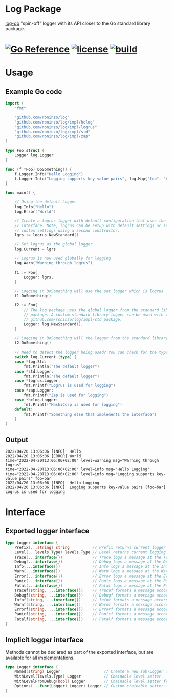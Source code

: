 # Log Package

[log-go](https://github.com/Masterminds/log-go/blob/main/README.md) "spin-off" logger with its API closer to the Go standard library package.

[![Go Reference](https://pkg.go.dev/badge/github.com/roninzo/log.svg)](https://pkg.go.dev/github.com/roninzo/log)
[![license](https://img.shields.io/badge/license-MIT-green "The MIT License (MIT)")](LICENSE)
[![build](https://img.shields.io/badge/build-passing-green "Go build status")](log.go)
=======
<!-- [![coverage](https://img.shields.io/badge/coverage-65%25-orange?logo=codecov "Unit tests coverage")](example_test.go)  -->

# Usage

## Example Go code
```go
import (
	"fmt"

	"github.com/roninzo/log"
	"github.com/roninzo/log/impl/hclog"
	"github.com/roninzo/log/impl/logrus"
	"github.com/roninzo/log/impl/std"
	"github.com/roninzo/log/impl/zap"
)

type Foo struct {
	Logger log.Logger
}

func (f *Foo) DoSomething() {
	f.Logger.Info("Hello Logging")
	f.Logger.Info("Logging supports key-value pairs", log.Map{"foo": "bar"})
}

func main() {

	// Using the default Logger
	log.Info("Hello")
	log.Error("World")

	// Create a logrus logger with default configuration that uses the log
	// interface. Note, logrus can be setup with default settings or setup with
	// custom settings using a second constructor.
	lgrs := logrus.NewStandard()

	// Set logrus as the global logger
	log.Current = lgrs

	// Logrus is now used globally for logging
	log.Warn("Warning through logrus")

	f1 := Foo{
		Logger: lgrs,
	}

	// Logging in DoSomething will use the set logger which is logrus
	f1.DoSomething()

	f2 := Foo{
		// The log package uses the global logger from the standard library log
		// package. A custom standard library logger can be used with the
		// github.com/roninzo/log/impl/std package.
		Logger: log.NewStandard(),
	}

	// Logging in DoSomething will the logger from the standard library
	f2.DoSomething()

	// Need to detect the logger being used? You can check for the type.
	switch log.Current.(type) {
	case *log.Std:
		fmt.Println("The default logger")
	case *std.Logger:
		fmt.Println("The default logger")
	case *logrus.Logger:
		fmt.Printf("Logrus is used for logging")
	case *zap.Logger:
		fmt.Printf("Zap is used for logging")
	case *hclog.Logger:
		fmt.Printf("HashiCorp is used for logging")
	default:
		fmt.Printf("Something else that implements the interface")
	}
}

```

## Output
```log
2022/04/20 13:06:06 [INFO]  Hello
2022/04/20 13:06:06 [ERROR] World
time="2022-04-20T13:06:06+02:00" level=warning msg="Warning through logrus"
time="2022-04-20T13:06:06+02:00" level=info msg="Hello Logging"
time="2022-04-20T13:06:06+02:00" level=info msg="Logging supports key-value pairs" foo=bar
2022/04/20 13:06:06 [INFO]  Hello Logging
2022/04/20 13:06:06 [INFO]  Logging supports key-value pairs [foo=bar]
Logrus is used for logging
```

# Interface

## Exported logger interface
```go
type Logger interface {
	Prefix(...string) string          // Prefix returns current logger name. With a prefix argument, the current logger's name is set to it.
	Level(...levels.Type) levels.Type // Level returns current logging level. With a level argument, the current logger's level is set to it.
	Trace(...interface{})             // Trace logs a message at the Trace level.
	Debug(...interface{})             // Debug logs a message at the Debug level.
	Info(...interface{})              // Info logs a message at the Info level.
	Warn(...interface{})              // Warn logs a message at the Warn level.
	Error(...interface{})             // Error logs a message at the Error level.
	Panic(...interface{})             // Panic logs a message at the Panic level and panics.
	Fatal(...interface{})             // Fatal logs a message at the Fatal level and exists the application.
	Tracef(string, ...interface{})    // Tracef formats a message according to a format specifier and logs the message at the Trace level.
	Debugf(string, ...interface{})    // Debugf formats a message according to a format specifier and logs the message at the Debug level.
	Infof(string, ...interface{})     // Infof formats a message according to a format specifier and logs the message at the Info level.
	Warnf(string, ...interface{})     // Warnf formats a message according to a format specifier and logs the message at the Warning level.
	Errorf(string, ...interface{})    // Errorf formats a message according to a format specifier and logs the message at the Error level.
	Panicf(string, ...interface{})    // Panicf formats a message according to a format specifier and logs the message at the Panic level and then panics.
	Fatalf(string, ...interface{})    // Fatalf formats a message according to a format specifier and logs the message at the Fatal level and exits the application.
}
```

## Implicit logger interface
Methods cannot be declared as part of the exported interface, but are available for all implementations.
```go
type Logger interface {
	Named(string) Logger                   // Create a new sub-Logger with a name descending from the current name. This is used to create a subsystem specific Logger.
	WithLevel(levels.Type) Logger          // Chainable level setter.
	WithLevelFromDebug(bool) Logger        // Chainable level setter from debug boolean value.
	Options(...func(Logger) Logger) Logger // Custom chainable setter functions.
}
```
